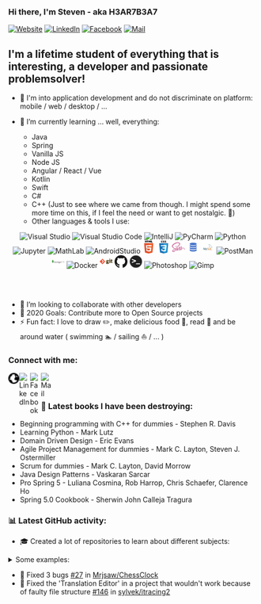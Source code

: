 ### Hi there, I'm Steven - aka H3AR7B3A7

[![Website](https://img.shields.io/website?label=Profile%20Page&style=for-the-badge&url=https%3A%2F%2Fh3ar7b3a7.github.io%2FProfilePage)](https://h3ar7b3a7.github.io/ProfilePage)
[![LinkedIn](https://img.shields.io/badge/linkedin-%230077B5.svg?&style=for-the-badge&logo=linkedin&logoColor=white)](https://www.linkedin.com/in/developersteven)
[![Facebook](https://img.shields.io/badge/facebook-%231877F2.svg?&style=for-the-badge&logo=facebook&logoColor=white)](https://www.facebook.com/steven.d.powers.3)
[![Mail](https://img.shields.io/badge/gmail-D14836?&style=for-the-badge&logo=gmail&logoColor=white)](mailto:steven.d.hondt.sdh@gmail.com)

## I'm a lifetime student of everything that is interesting, a developer and passionate problemsolver!

- 💪 I'm into application development and do not discriminate on platform: mobile / web / desktop / ...
- 🌱 I’m currently learning ... well, everything:

  - Java
  - Spring
  - Vanilla JS
  - Node JS
  - Angular / React / Vue
  - Kotlin
  - Swift
  - C#
  - C++ (Just to see where we came from though. I might spend some more time on this,
          if I feel the need or want to get nostalgic. 🤣)
  - Other languages & tools I use:

<p align="center">
<img alt="Visual Studio" width="26px" src="https://upload.wikimedia.org/wikipedia/commons/thumb/e/e4/Visual_Studio_2013_Logo.svg/500px-Visual_Studio_2013_Logo.svg.png" />
<img alt="Visual Studio Code" width="26px" src="https://upload.wikimedia.org/wikipedia/commons/thumb/9/9a/Visual_Studio_Code_1.35_icon.svg/512px-Visual_Studio_Code_1.35_icon.svg.png" />
<img alt="IntelliJ" width="26px" src="https://banner2.cleanpng.com/20180603/efw/kisspng-intellij-idea-integrated-development-environment-j-5b14b07dca5431.8900998115280825578288.jpg" />
<img alt="PyCharm" width="26px" src="https://upload.wikimedia.org/wikipedia/commons/thumb/a/a1/PyCharm_Logo.svg/512px-PyCharm_Logo.svg.png" />
<img alt="Python" width="26px" src="https://www.flaticon.com/svg/static/icons/svg/1387/1387537.svg" />
<img alt="Jupyter" width="26px" src="https://upload.wikimedia.org/wikipedia/commons/thumb/3/38/Jupyter_logo.svg/44px-Jupyter_logo.svg.png" />
<img alt="MathLab" width="26px" src="https://upload.wikimedia.org/wikipedia/commons/thumb/2/21/Matlab_Logo.png/667px-Matlab_Logo.png" />
<img alt="AndroidStudio" width="26px" src="https://upload.wikimedia.org/wikipedia/commons/thumb/6/68/Androidstudio.png/600px-Androidstudio.png" />
<img alt="HTML5" width="26px" src="https://raw.githubusercontent.com/github/explore/80688e429a7d4ef2fca1e82350fe8e3517d3494d/topics/html/html.png" />
<img alt="CSS3" width="26px" src="https://raw.githubusercontent.com/github/explore/80688e429a7d4ef2fca1e82350fe8e3517d3494d/topics/css/css.png" />
<img alt="Sass" width="26px" src="https://raw.githubusercontent.com/github/explore/80688e429a7d4ef2fca1e82350fe8e3517d3494d/topics/sass/sass.png" />
<img alt="SQL" width="26px" src="https://raw.githubusercontent.com/github/explore/80688e429a7d4ef2fca1e82350fe8e3517d3494d/topics/sql/sql.png" />
<img alt="MySQL" width="26px" src="https://raw.githubusercontent.com/github/explore/80688e429a7d4ef2fca1e82350fe8e3517d3494d/topics/mysql/mysql.png" />
<img alt="PostMan" width="26px" src="https://www.migenius.com/migenius/wp-content/uploads/2016/06/postman-logo@2x-540x540.png" />
<img alt="MongoDB" width="26px" src="https://raw.githubusercontent.com/github/explore/80688e429a7d4ef2fca1e82350fe8e3517d3494d/topics/mongodb/mongodb.png" />
<img alt="Docker" width="26px" src="https://nl-wiki.ikoula.com/images/7/7a/Docker_log.png" />
<img alt="Git" width="26px" src="https://raw.githubusercontent.com/github/explore/80688e429a7d4ef2fca1e82350fe8e3517d3494d/topics/git/git.png" />
<img alt="GitHub" width="26px" src="https://raw.githubusercontent.com/github/explore/78df643247d429f6cc873026c0622819ad797942/topics/github/github.png" />
<img alt="Terminal" width="26px" src="https://raw.githubusercontent.com/github/explore/80688e429a7d4ef2fca1e82350fe8e3517d3494d/topics/terminal/terminal.png" />
<img alt="Photoshop" width="26px" src="https://upload.wikimedia.org/wikipedia/commons/b/be/Adobe_Photoshop_CS6_icon.png" />
<img alt="Gimp" width="26px" src="https://upload.wikimedia.org/wikipedia/commons/5/55/GIMP_Icon.png" />
</p>
<br>
<br>

- 👯 I’m looking to collaborate with other developers
- 🥅 2020 Goals: Contribute more to Open Source projects
- ⚡ Fun fact: I love to draw ✏️, make delicious food 🍴, read 📕 and be around water ( swimming 🏊 / sailing ⛵ / ... )

### Connect with me:

[<img align="left" alt="ProfilePage" width="22px" src="https://raw.githubusercontent.com/iconic/open-iconic/master/svg/globe.svg" />](https://h3ar7b3a7.github.io/ProfilePage)
[<img align="left" alt="LinkedIn" width="22px" src="https://cdn.jsdelivr.net/npm/simple-icons@v3/icons/linkedin.svg" />](https://www.linkedin.com/in/developersteven)
[<img align="left" alt="Facebook" width="22px" src="https://cdn.jsdelivr.net/npm/simple-icons@3.12.1/icons/facebook.svg" />](https://www.facebook.com/steven.d.powers.3)
[<img align="left" alt="Mail" width="22px" src="https://cdn.jsdelivr.net/npm/simple-icons@3.12.1/icons/mail-dot-ru.svg" />](mailto:steven.d.hondt.sdh@gmail.com)
<br>
<br>

### 📕 Latest books I have been destroying:

- Beginning programming with C++ for dummies - Stephen R. Davis
- Learning Python - Mark Lutz
- Domain Driven Design - Eric Evans
- Agile Project Management for dummies - Mark C. Layton, Steven J. Ostermiller
- Scrum for dummies - Mark C. Layton, David Morrow
- Java Design Patterns - Vaskaran Sarcar
- Pro Spring 5 - Luliana Cosmina, Rob Harrop, Chris Schaefer, Clarence Ho
- Spring 5.0 Cookbook - Sherwin John Calleja Tragura

### 📊 Latest GitHub activity:
- 🎓 Created a lot of repositories to learn about different subjects:
<details>
  <summary>Some examples:</summary>
 - Spring: [SpringCourses](https://github.com/H3AR7B3A7/SpringCourses)
 - Jupyter Lab & Notebooks: [ExploringJupyterLab](https://github.com/H3AR7B3A7/ExploringJupyterLab)
 - PyGame: [SpaceInvaders](https://github.com/H3AR7B3A7/SpaceInvaders)
 - Java I/O: [AutomatedPitchMailer](https://github.com/H3AR7B3A7/AutomatedPitchMailer)
 - ...
</details>

- 💪 Fixed 3 bugs [#27](https://github.com/Mrjsaw/ChessClock/pull/27) in [Mrjsaw/ChessClock](https://github.com/Mrjsaw/ChessClock)
- 💪 Fixed the 'Translation Editor' in a project that wouldn't work because of faulty file structure [#146](https://github.com/sylvek/itracing2/pull/146) in [sylvek/itracing2](https://github.com/sylvek/itracing2)

